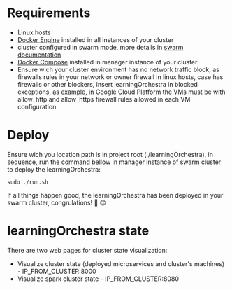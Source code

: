# Requirements

* Linux hosts
* [Docker Engine](https://docs.docker.com/engine/install/) installed in all instances of your cluster
* cluster configured in swarm mode, more details in [swarm documentation](https://docs.docker.com/engine/swarm/swarm-tutorial/create-swarm/)
* [Docker Compose](https://docs.docker.com/compose/install/) installed in manager instance of your cluster
* Ensure wich your cluster environment has no network traffic block, as firewalls rules in your network or owner firewall in linux hosts, case has firewalls or other blockers, insert learningOrchestra in blocked exceptions, as example, in Google Cloud Platform the VMs must be with allow_http and allow_https firewall rules allowed in each VM configuration.

# Deploy

Ensure wich you location path is in project root (./learningOrchestra), in sequence, run the command bellow in manager instance of swarm cluster to deploy the learningOrchestra:
```
sudo ./run.sh
```
If all things happen good, the learningOrchestra has been deployed in your swarm cluster, congrulations! :clap: :heart_eyes:

# learningOrchestra state
There are two web pages for cluster state visualization:

* Visualize cluster state (deployed microservices and cluster's machines) - IP_FROM_CLUSTER:8000
* Visualize spark cluster state - IP_FROM_CLUSTER:8080

